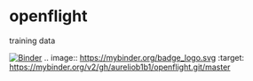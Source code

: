 # openflight
training data


[![Binder](https://mybinder.org/badge_logo.svg)](https://mybinder.org/v2/gh/aureliob1b1/openflight.git/master)
.. image:: https://mybinder.org/badge_logo.svg
 :target: https://mybinder.org/v2/gh/aureliob1b1/openflight.git/master

